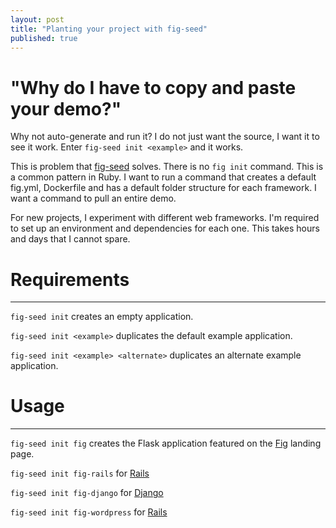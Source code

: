 ```yaml
---
layout: post
title: "Planting your project with fig-seed"
published: true
---
```


# "Why do I have to copy and paste your demo?"

Why not auto-generate and run it? I do not just want the source, 
I want it to see it work. Enter `fig-seed init <example>` and it works.

This is problem that [fig-seed](https://github.com/arbiterofcool/fig-seed) solves.
There is no `fig init` command. This is a common pattern in Ruby.
I want to run a command that creates a default fig.yml, 
Dockerfile and has a default folder structure for each framework. I want a
command to pull an entire demo.

For new projects, I experiment with different web frameworks. I'm required to set up 
an environment and dependencies for each one. This takes hours and days that I cannot
spare.

# Requirements
---------------

`fig-seed init` creates an empty application.

`fig-seed init <example>` duplicates the default example application.

`fig-seed init <example> <alternate>` duplicates an alternate example application.

# Usage
---------------

`fig-seed init fig` creates the Flask application featured on the [Fig](fig.sh) landing page.

`fig-seed init fig-rails` for [Rails](http://www.fig.sh/rails.html)

`fig-seed init fig-django` for [Django](http://www.fig.sh/django.html)

`fig-seed init fig-wordpress` for [Rails](http://www.fig.sh/wordpress.html)